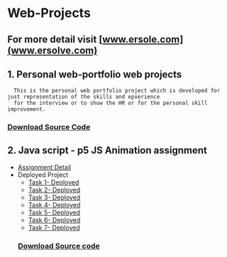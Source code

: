 # Web-Projects 
## For more detail visit [www.ersole.com](www.ersolve.com)
## 1. Personal web-portfolio web projects
      This is the personal web portfolio project which is developed for just representation of the skills and epxerience
      for the interview or to show the HR or for the personal skill improvement.
      
### [Download Source Code](https://github.com/ravindrakumaryadav/Web-Projects/tree/main/PortfolioWebProject)

## 2. Java script - p5 JS Animation assignment
  - [Assignment Detail](https://drive.google.com/file/d/1u_7O3oMdeau5oRLdS5V17ocYzih8VwBg/view?usp=sharing)
  - Deployed Project
      - [Task 1- Deployed](https://ravindrakumaryadav.github.io/Web-Projects/p5Js%20Task/Solution%201/Solution1_files/)
      - [Task 2- Deployed](https://ravindrakumaryadav.github.io/Web-Projects/p5Js%20Task/Solution%202/)
      - [Task 3- Deployed](https://ravindrakumaryadav.github.io/Web-Projects/p5Js%20Task/Solution%203/)
      - [Task 4- Deployed](https://ravindrakumaryadav.github.io/Web-Projects/p5Js%20Task/solution%204/)
      - [Task 5- Deployed](https://ravindrakumaryadav.github.io/Web-Projects/p5Js%20Task/Solution%205/)
      - [Task 6- Deployed](https://ravindrakumaryadav.github.io/Web-Projects/p5Js%20Task/Solution%206/)
      - [Task 7- Deployed](https://ravindrakumaryadav.github.io/Web-Projects/p5Js%20Task/Solution%207/)
    ### [Download Source code](https://github.com/ravindrakumaryadav/Web-Projects/tree/main/p5Js%20Task)
